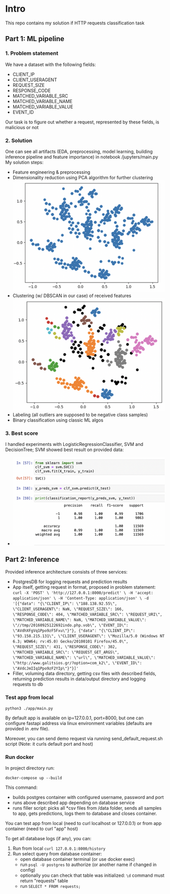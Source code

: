# Intro
This repo contains my solution if HTTP requests classification task

## Part 1: ML pipeline
### 1. Problem statement

We have a dataset with the following fields:
- CLIENT_IP
- CLIENT_USERAGENT 
- REQUEST_SIZE
- RESPONSE_CODE 
- MATCHED_VARIABLE_SRC
- MATCHED_VARIABLE_NAME
- MATCHED_VARIABLE_VALUE 
- EVENT_ID

Our task is to figure out whether a request, represented by these fields, is malicious or not

### 2. Solution
One can see all artifacts (EDA, preprocessing, model learning, building inference pipeline and feature importance) in notebook /jupyters/main.py
My solution steps:
- Feature engineering & preprocessing
- Dimensionality reduction using PCA algorithm for further clustering ![image](imgs/dimensionality_reduction.png)
- Clustering (w/ DBSCAN in our case) of received features ![image](imgs/clustering.png)
- Labeling (all outliers are supposed to be negative class samples)
- Binary classification using classic ML algos

### 3. Best score
I handled experiments with LogisticRegressionClassifier, SVM and DecisionTree; SVM showed best result on provided data:
- ![image](imgs/score_svm.png)

## Part 2: Inference 
Provided inference architecture consists of three services:
- PostgresDB for logging requests and prediction results
- App itself, getting request in format, proposed in problem statement:
`curl -X 'POST' \
'http://127.0.0.1:8000/predict' \
-H 'accept: application/json' \
-H 'Content-Type: application/json' \
-d '[{"data": "{\"CLIENT_IP\": \"188.138.92.55\", \"CLIENT_USERAGENT\": NaN, \"REQUEST_SIZE\": 166, \"RESPONSE_CODE\": 404, \"MATCHED_VARIABLE_SRC\": \"REQUEST_URI\", \"MATCHED_VARIABLE_NAME\": NaN, \"MATCHED_VARIABLE_VALUE\": \"//tmp/20160925122692indo.php.vob\", \"EVENT_ID\": \"AVdhXFgVq1Ppo9zF5Fxu\"}"}, {"data": "{\"CLIENT_IP\": \"93.158.215.131\", \"CLIENT_USERAGENT\": \"Mozilla/5.0 (Windows NT 6.3; WOW64; rv:45.0) Gecko/20100101 Firefox/45.0\", \"REQUEST_SIZE\": 431, \"RESPONSE_CODE\": 302, \"MATCHED_VARIABLE_SRC\": \"REQUEST_GET_ARGS\", \"MATCHED_VARIABLE_NAME\": \"url\", \"MATCHED_VARIABLE_VALUE\": \"http://www.galitsios.gr/?option=com_k2\", \"EVENT_ID\": \"AVdcJmIIq1Ppo9zF2YIp\"}"}]'` 
- Filler, voluming data directory, getting csv files with described fields, returning prediction results in data/output directory and logging requests to db

### Test app from local

    python3 ./app/main.py

By default app is available on ip=127.0.0.1, port=8000, but one can configure fastapi address via linux environment variables (defaults are provided in .env file).

Moreover, you can send demo request via running send_default_request.sh script (Note: it curls default port and host)

### Run docker

In project directory run:

    docker-compose up --build

This command:
- builds postgres container with configured username, password and port
- runs above described app depending on database service
- runs filler script: picks all *csv files from /data folder, sends all samples to app, gets predictions, logs them to database and closes container.

You can test app from local (need to curl localhost or 127.0.0.1) or from app container (need to curl "app" host)

To get all database logs (if any), you can:
1) Run from local `curl 127.0.0.1:8000/history` 
2) Run select query from database container:
    - open database container terminal (or use docker exec)
    - run `psql -U postgres` to authorize (or another name if changed in config)
    - optionally you can check that table was initialized: `\d` command must return "requests" table
    - run `SELECT * FROM requests;`

